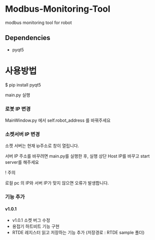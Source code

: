 # Modbus-Monitoring-Tool
modbus monitoring tool for robot

## Dependencies
- pyqt5
###

# 사용방법
$ pip install pyqt5

main.py 실행

### 로봇 IP 변경
MainWindow.py 에서 self.robot_address 를 바꿔주세요

### 소켓서버 IP 변경
소켓 서버는 현재 ip주소로 창이 열립니다.

서버 IP 주소를 바꾸려면 main.py를 실행한 후, 실행 상단 Host IP를 바꾸고 start server를 해주세요

! 주의 

로컬 pc 의 IP와 서버 IP가 맞지 않으면 오류가 발생합니다.

### 기능 추가
#### v1.0.1
- v1.0.1 소켓 버그 수정
- 용접기 하트비트 기능 구현
- RTDE 레지스터 읽고 저장하는 기능 추가 (저장경로 : RTDE sample 폴더)